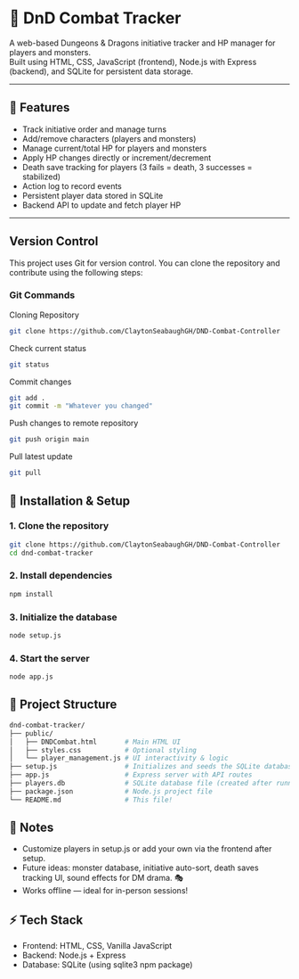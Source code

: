 # 🐉 DnD Combat Tracker

A web-based Dungeons & Dragons initiative tracker and HP manager for players and monsters. <br> Built using HTML, CSS, JavaScript (frontend), Node.js with Express (backend), and SQLite for persistent data storage.

---

## 📂 Features

- Track initiative order and manage turns
- Add/remove characters (players and monsters)
- Manage current/total HP for players and monsters
- Apply HP changes directly or increment/decrement
- Death save tracking for players (3 fails = death, 3 successes = stabilized)
- Action log to record events
- Persistent player data stored in SQLite
- Backend API to update and fetch player HP

---

## Version Control
This project uses Git for version control. You can clone the repository and contribute using the following steps:

### Git Commands
Cloning Repository
```bash
git clone https://github.com/ClaytonSeabaughGH/DND-Combat-Controller
```
Check current status
```bash 
git status
```
Commit changes
```bash
git add .
git commit -m "Whatever you changed"
```
Push changes to remote repository
```bash
git push origin main
```
Pull latest update
```bash
git pull
```

## 🚀 Installation & Setup

### 1. Clone the repository

```bash
git clone https://github.com/ClaytonSeabaughGH/DND-Combat-Controller
cd dnd-combat-tracker
```

### 2. Install dependencies
```bash
npm install
```

### 3. Initialize the database
```bash
node setup.js
```

### 4. Start the server
```bash
node app.js
```

## 📁 Project Structure
```graphql
dnd-combat-tracker/
├── public/
│   ├── DNDCombat.html       # Main HTML UI
│   ├── styles.css           # Optional styling
│   └── player_management.js # UI interactivity & logic
├── setup.js                 # Initializes and seeds the SQLite database
├── app.js                   # Express server with API routes
├── players.db               # SQLite database file (created after running setup)
├── package.json             # Node.js project file
└── README.md                # This file!
```

## 🧠 Notes
- Customize players in setup.js or add your own via the frontend after setup.
- Future ideas: monster database, initiative auto-sort, death saves tracking UI, sound effects for DM drama. 🎭
- Works offline — ideal for in-person sessions!

## ⚡ Tech Stack
- Frontend: HTML, CSS, Vanilla JavaScript
- Backend: Node.js + Express
- Database: SQLite (using sqlite3 npm package)